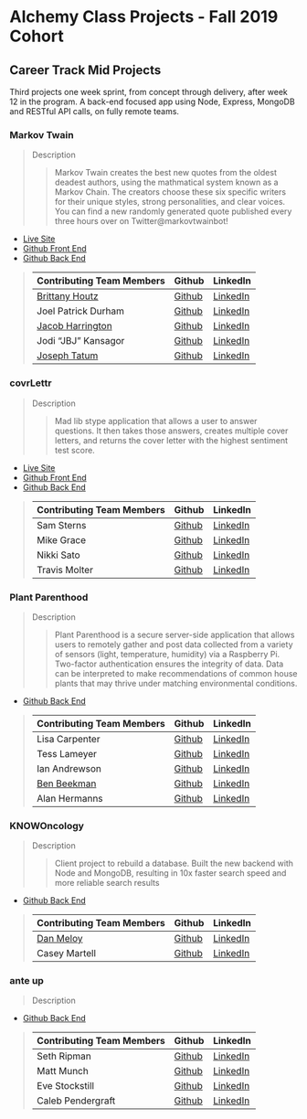 # Alchemy Class Projects - Fall 2019 Cohort

## Career Track Mid Projects
Third projects one week sprint, from concept through delivery, after week 12 in the program.  A back-end focused app using Node, Express, MongoDB and RESTful API calls, on fully remote teams.

### Markov Twain

> Description 
>>Markov Twain creates the best new quotes from the oldest deadest authors, using the mathmatical system known as a Markov Chain. The creators choose these six specific writers for their unique styles, strong personalities, and clear voices. You can find a new randomly generated quote published every three hours over on Twitter@markovtwainbot!
>

- [Live Site](http://markovtwain.herokuapp.com/about.html)
- [Github Front End](https://github.com/textables/MarkovTwain-React)
- [Github Back End](https://github.com/textables/MarkovTwain) 

>| Contributing Team Members  | Github  | LinkedIn  |
>|---|---|---|
>|  [Brittany Houtz](https://www.brittanyhoutz.com/) | [Github](https://github.com/llastflowers)   | [LinkedIn](https://www.linkedin.com/in/brittanyhoutz/)   |
>| Joel Patrick Durham| [Github](https://github.com/joelpdurham)   | [LinkedIn](https://www.linkedin.com/in/joel-patrick-durham)   |
>| [Jacob Harrington](jharrington.io)  | [Github](https://github.com/yaycub)   | [LinkedIn](https://www.linkedin.com/in/jacob-harrington-569203a1/)|
>|  Jodi “JBJ” Kansagor | [Github](https://github.com/jodinkansagor)   | [LinkedIn](https://jodinkansagor.com)   |
>|  [Joseph Tatum](https://josephtatum.dev/) | [Github](https://github.com/josephtatum)   | [LinkedIn](Link)   |


### covrLettr

> Description 
>>Mad lib stype application that allows a user to answer questions. It then takes those answers, creates multiple cover letters, and returns the cover letter with the highest sentiment test score.
>

- [Live Site](https://covr-lettrs.herokuapp.com/api/v1/coverletters)
- [Github Front End](https://github.com/covrLettr/covrLettr-React)
- [Github Back End](https://github.com/covrLettr/covrLettr) 

>| Contributing Team Members  | Github  | LinkedIn  |
>|---|---|---|
>| Sam Sterns | [Github](https://github.com/samSterns)   | [LinkedIn](https://www.linkedin.com/in/samsterns/)   |
>|  Mike Grace| [Github](https://github.com/TravelFiend)   | [LinkedIn](https://www.linkedin.com/in/mikeegrace/)   |
>|  Nikki Sato | [Github](https://github.com/nikkisato)   | [LinkedIn](https://www.linkedin.com/in/nikkisato/)   |
>|  Travis Molter | [Github](Link)   | [LinkedIn](ttps://www.linkedin.com/in/travismolter/)   |

### Plant Parenthood

> Description 
>>Plant Parenthood is a secure server-side application that allows users to remotely gather and post data collected from a variety of sensors (light, temperature, humidity) via a Raspberry Pi. Two-factor authentication ensures the integrity of data. Data can be interpreted to make recommendations of common house plants that may thrive under matching environmental conditions.
>

- [Github Back End](https://github.com/piParty/plant-parenthood-be) 

>| Contributing Team Members  | Github  | LinkedIn  |
>|---|---|---|
>| Lisa Carpenter | [Github](https://github.com/licarpen)   | [LinkedIn](https://www.linkedin.com/in/lisacarpenter256/)   |
>|  Tess Lameyer | [Github](https://github.com/tess-jl)   | [LinkedIn](https://www.linkedin.com/in/tesslameyer/)   |
>|  Ian Andrewson| [Github](https://github.com/ianandrewson)   | [LinkedIn](https://www.linkedin.com/in/ianandrewson/)   |
>| [Ben Beekman](https://benbeekman.dev/) | [Github](https://github.com/beekman)| [LinkedIn](https://benbeekman.dev/)
>| Alan Hermanns | [Github](https://github.com/alanhermanns)   | [LinkedIn](https://www.linkedin.com/in/alanhermanns/)|

### KNOWOncology

> Description 
>>Client project to rebuild a database. Built the new backend with Node and MongoDB, resulting in 10x faster search speed and more reliable search results
>

- [Github Back End](https://github.com/KNOWOncology/knowoncology) 

>| Contributing Team Members  | Github  | LinkedIn  |
>|---|---|---|
>|  [Dan Meloy](https://danmeloy.dev/) | [Github](https://github.com/drmeloy)   | [LinkedIn](https://www.linkedin.com/in/dan-meloy/)   |
>|  Casey Martell | [Github](https://github.com/drmartell)   | [LinkedIn](https://www.linkedin.com/in/drmartell/)   |

### ante up

> Description 
>>
>

- [Github Back End](https://github.com/Under-The-Gun/ante-up) 

>| Contributing Team Members  | Github  | LinkedIn  |
>|---|---|---|
>| Seth Ripman| [Github](https://github.com/sethripman)   | [LinkedIn](https://www.linkedin.com/in/seth-ripman-32201215b/) |
>|  Matt Munch | [Github](https://github.com/Mattmunch)   | [LinkedIn](https://www.linkedin.com/in/mattmunch/)   |
>|  Eve Stockstill | [Github](https://github.com/evestockstill)   | [LinkedIn](https://www.linkedin.com/in/evestockstill/)   |
>|  Caleb Pendergraft | [Github](https://github.com/cackmed)   | [LinkedIn](https://www.linkedin.com/in/caleb-pendergraft/)   |
